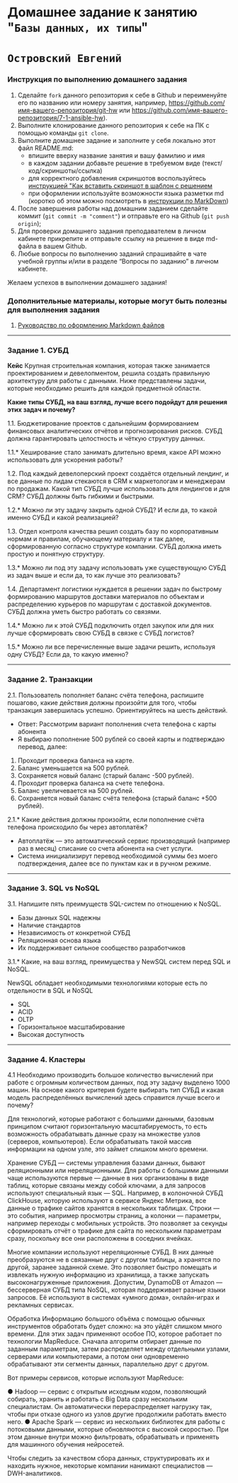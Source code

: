 # Домашнее задание к занятию "`Базы данных, их типы`"
# `Островский Евгений`


### Инструкция по выполнению домашнего задания

   1. Сделайте `fork` данного репозитория к себе в Github и переименуйте его по названию или номеру занятия, например, https://github.com/имя-вашего-репозитория/git-hw или  https://github.com/имя-вашего-репозитория/7-1-ansible-hw).
   2. Выполните клонирование данного репозитория к себе на ПК с помощью команды `git clone`.
   3. Выполните домашнее задание и заполните у себя локально этот файл README.md:
      - впишите вверху название занятия и вашу фамилию и имя
      - в каждом задании добавьте решение в требуемом виде (текст/код/скриншоты/ссылка)
      - для корректного добавления скриншотов воспользуйтесь [инструкцией "Как вставить скриншот в шаблон с решением](https://github.com/netology-code/sys-pattern-homework/blob/main/screen-instruction.md)
      - при оформлении используйте возможности языка разметки md (коротко об этом можно посмотреть в [инструкции  по MarkDown](https://github.com/netology-code/sys-pattern-homework/blob/main/md-instruction.md))
   4. После завершения работы над домашним заданием сделайте коммит (`git commit -m "comment"`) и отправьте его на Github (`git push origin`);
   5. Для проверки домашнего задания преподавателем в личном кабинете прикрепите и отправьте ссылку на решение в виде md-файла в вашем Github.
   6. Любые вопросы по выполнению заданий спрашивайте в чате учебной группы и/или в разделе “Вопросы по заданию” в личном кабинете.
   
Желаем успехов в выполнении домашнего задания!
   
### Дополнительные материалы, которые могут быть полезны для выполнения задания

1. [Руководство по оформлению Markdown файлов](https://gist.github.com/Jekins/2bf2d0638163f1294637#Code)

---

### Задание 1. СУБД

**Кейс**
Крупная строительная компания, которая также занимается проектированием и девелопментом, решила создать правильную архитектуру для работы с данными. Ниже представлены задачи, которые необходимо решить для каждой предметной области.

**Какие типы СУБД, на ваш взгляд, лучше всего подойдут для решения этих задач и почему?**

1.1. Бюджетирование проектов с дальнейшим формированием финансовых аналитических отчётов и прогнозирования рисков. СУБД должна гарантировать целостность и чёткую структуру данных.

1.1.* Хеширование стало занимать длительно время, какое API можно использовать для ускорения работы?

1.2. Под каждый девелоперский проект создаётся отдельный лендинг, и все данные по лидам стекаются в CRM к маркетологам и менеджерам по продажам. Какой тип СУБД лучше использовать для лендингов и для CRM? СУБД должны быть гибкими и быстрыми.

1.2.* Можно ли эту задачу закрыть одной СУБД? И если да, то какой именно СУБД и какой реализацией?

1.3. Отдел контроля качества решил создать базу по корпоративным нормам и правилам, обучающему материалу и так далее, сформированную согласно структуре компании. СУБД должна иметь простую и понятную структуру.

1.3.* Можно ли под эту задачу использовать уже существующую СУБД из задач выше и если да, то как лучше это реализовать?

1.4. Департамент логистики нуждается в решении задач по быстрому формированию маршрутов доставки материалов по объектам и распределению курьеров по маршрутам с доставкой документов. СУБД должна уметь быстро работать со связями.

1.4.* Можно ли к этой СУБД подключить отдел закупок или для них лучше сформировать свою СУБД в связке с СУБД логистов?

1.5.* Можно ли все перечисленные выше задачи решить, используя одну СУБД? Если да, то какую именно?


---

### Задание 2. Транзакции

2.1. Пользователь пополняет баланс счёта телефона, распишите пошагово, какие действия должны произойти для того, чтобы транзакция завершилась успешно. Ориентируйтесь на шесть действий.

- Ответ: Рассмотрим вариант пополнения счета телефона с карты абонента
- Я выбираю пополнение 500 рублей со своей карты и подтверждаю перевод, далее:
1) Проходит проверка баланса на карте.
2) Баланс уменьшается на 500 рублей.
3) Сохраняется новый баланс (старый баланс -500 рублей).
4) Проходит проверка баланса на счете телефона.
5) Баланс увеличевается на 500 рублей.
6) Сохраняется новый баланс счёта телефона (старый баланс +500 рублей).

2.1.* Какие действия должны произойти, если пополнение счёта телефона происходило бы через автоплатёж?

- Автоплатёж — это автоматический сервис производящий (например раз в месяц) списание со счета абонента на счет услуги.
- Система инициализирут перевод необходимой суммы без моего подтверждения, далее все по пунктам как и в ручном режиме.

---

### Задание 3. SQL vs NoSQL

3.1. Напишите пять преимуществ SQL-систем по отношению к NoSQL.

- Базы данных SQL надежны
- Наличие стандартов
- Независимость от конкретной СУБД
- Реляционная основа языка
- Их поддерживает сильное сообщество разработчиков

3.1.* Какие, на ваш взгляд, преимущества у NewSQL систем перед SQL и NoSQL.

NewSQL обладает необходимыми технологиями которые есть по отдельности в SQL и NoSQL
- SQL
- ACID
- OLTP
- Горизонтальное масштабирование
- Высокая доступность

---

### Задание 4. Кластеры

4.1 Необходимо производить большое количество вычислений при работе с огромным количеством данных, под эту задачу выделено 1000 машин. На основе какого критерия будете выбирать тип СУБД и какая модель распределённых вычислений здесь справится лучше всего и почему?

Для технологий, которые работают с большими данными, базовым принципом считают горизонтальную масштабируемость, то есть возможность обрабатывать данные сразу на множестве узлов (серверов, компьютеров). Если обрабатывать такой массив информации на одном узле, это займет слишком много времени.

Хранение
СУБД — системы управления базами данных, бывают реляционными или нереляционными. Для работы с большими данными чаще используются первые — данные в них организованы в виде таблиц, которые связаны между собой ключами, а для запросов используют специальный язык — SQL. Например, в колоночной СУБД ClickHouse, которую используют в сервисе Яндекс Метрика, все данные о трафике сайтов хранятся в нескольких таблицах. Строки — это события, например просмотры страниц, а колонки — параметры, например переходы с мобильных устройств. Это позволяет за секунды сформировать отчёт о трафике для сайта по нескольким параметрам сразу, поскольку все они расположены в соседних ячейках. 

Многие компании используют нереляционные СУБД. В них данные преобразуются не в связанные друг с другом таблицы, а хранятся по другой, заранее заданной схеме. Это позволяет быстро помещать и извлекать нужную информацию из хранилища, а также запускать высоконагруженные приложения. Допустим, DynamoDB от Amazon — бессерверная СУБД типа NoSQL, которая поддерживает разные языки запросов. Её используют в системах «умного дома», онлайн-играх и рекламных сервисах. 

Обработка
Информацию большого объёма с помощью обычных инструментов обработать будет сложно: на это уйдёт слишком много времени. Для этих задач применяют особое ПО, которое работает по технологии MapReduce. Сначала алгоритм отбирает данные по заданным параметрам, затем распределяет между отдельными узлами, серверами или компьютерами, а потом они одновременно обрабатывают эти сегменты данных, параллельно друг с другом.  

Вот примеры сервисов, которые используют MapReduce:

●	Hadoop — сервис с открытым исходным кодом, позволяющий собирать, хранить и работать с Big Data сразу нескольким специалистам. Он автоматически перераспределяет нагрузку так, чтобы при отказе одного из узлов другие продолжили работать вместо него. 
●	Apache Spark — сервис из нескольких библиотек для работы с потоковыми данными, которые обновляются с высокой скоростью. При этом данные внутри можно фильтровать, обрабатывать и применять для машинного обучения нейросетей. 

Чтобы следить за качеством сбора данных, структурировать их и находить нужное, некоторые компании нанимают специалистов — DWH-аналитиков. 
